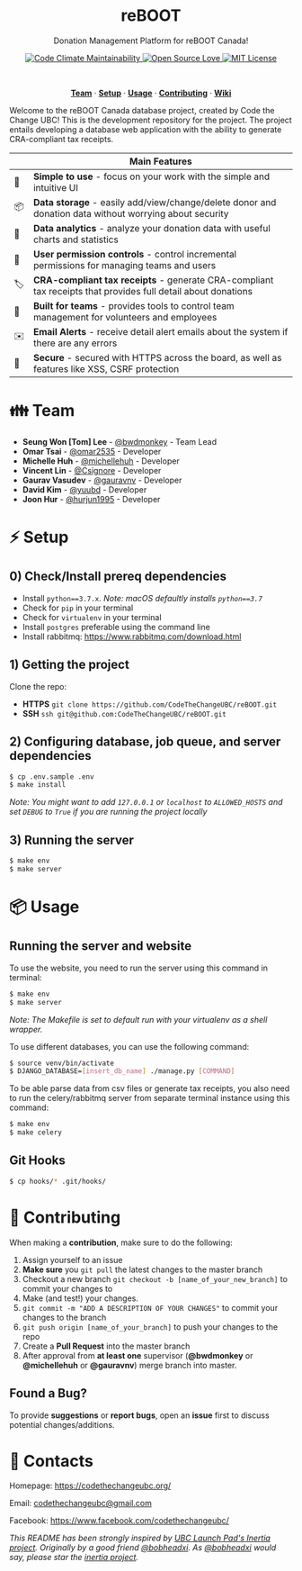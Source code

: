 <h1 align="center">
  reBOOT
</h1>

<p align="center">
  Donation Management Platform for reBOOT Canada!
</p>


<p align="center">
  <a href="https://codeclimate.com/github/CodeTheChangeUBC/reBOOT/maintainability">
    <img src="https://api.codeclimate.com/v1/badges/04db8a89d03f899cb0c5/maintainability"
      alt="Code Climate Maintainability" />
  </a>
  <a href="https://github.com/ellerbrock/open-source-badge/">
    <img src="https://badges.frapsoft.com/os/v1/open-source.svg?v=102"
      alt="Open Source Love" />
  </a>
  <a href="https://github.com/CodeTheChangeUBC/reBOOT/blob/master/LICENSE">
    <img src="https://badges.frapsoft.com/os/mit/mit.svg?v=102"
      alt="MIT License" />
  </a>
</p>
<br>

<p align="center">
  <a href="#family-team"><strong>Team</strong></a> ·
  <a href="#zap-setup"><strong>Setup</strong></a> ·
  <a href="#package-usage"><strong>Usage</strong></a> ·
  <a href="#santa-contributing"><strong>Contributing</strong></a> ·
  <a href="https://github.com/CodeTheChangeUBC/reBOOT/wiki"><strong>Wiki</strong></a>
</p>

Welcome to the reBOOT Canada database project, created by Code the Change UBC! This is the development repository for the project. The project entails developing a database web application with the ability to generate CRA-compliant tax receipts.

|   | Main Features  |
----|-----------------
🚀  | **Simple to use** - focus on your work with the simple and intuitive UI
📦  | **Data storage** - easily add/view/change/delete donor and donation data without worrying about security
🍰  | **Data analytics** - analyze your donation data with useful charts and statistics
🛂  | **User permission controls** - control incremental permissions for managing teams and users
🏷  | **CRA-compliant tax receipts** - generate CRA-compliant tax receipts that provides full detail about donations
👥  | **Built for teams** - provides tools to control team management for volunteers and employees
✉️  | **Email Alerts** - receive detail alert emails about the system if there are any errors
🔑  | **Secure** - secured with HTTPS across the board, as well as features like XSS, CSRF protection

# :family: Team

- **Seung Won [Tom] Lee** - [@bwdmonkey](https://github.com/bwdmonkey) - Team Lead
- **Omar Tsai** - [@omar2535](https://github.com/omar2535) - Developer
- **Michelle Huh** - [@michellehuh](https://github.com/michellehuh) - Developer
- **Vincent Lin** - [@Csignore](https://github.com/Csignore) - Developer
- **Gaurav Vasudev** - [@gauravnv](https://github.com/gauravnv) - Developer
- **David Kim** - [@yuubd](https://github.com/yuubd) - Developer
- **Joon Hur** - [@hurjun1995](https://github.com/hurjun1995) - Developer

# :zap: Setup

## 0) Check/Install prereq dependencies

- Install `python==3.7.x`. _Note: macOS defaultly installs `python==3.7`_
- Check for `pip` in your terminal
- Check for `virtualenv` in your terminal
- Install `postgres` preferable using the command line
- Install rabbitmq: https://www.rabbitmq.com/download.html

## 1) Getting the project

Clone the repo:

- **HTTPS** `git clone https://github.com/CodeTheChangeUBC/reBOOT.git`
- **SSH** `ssh git@github.com:CodeTheChangeUBC/reBOOT.git`

## 2) Configuring database, job queue, and server dependencies

``` bash
$ cp .env.sample .env
$ make install
```

_Note: You might want to add `127.0.0.1` or `localhost` to `ALLOWED_HOSTS` and set `DEBUG` to `True` if you are running the project locally_

## 3) Running the server
```bash
$ make env
$ make server
```

# :package: Usage

## Running the server and website

To use the website, you need to run the server using this command in terminal:

```bash
$ make env
$ make server
```

_Note: The Makefile is set to default run with your virtualenv as a shell wrapper._

To use different databases, you can use the following command:

```bash
$ source venv/bin/activate
$ DJANGO_DATABASE=[insert_db_name] ./manage.py [COMMAND]
```

To be able parse data from csv files or generate tax receipts, you also need to run the celery/rabbitmq server from separate terminal instance using this command:

```bash
$ make env
$ make celery
```

## Git Hooks

```bash
$ cp hooks/* .git/hooks/
```

# :santa: Contributing

When making a **contribution**, make sure to do the following:

1. Assign yourself to an issue
2. **Make sure** you `git pull` the latest changes to the master branch
3. Checkout a new branch `git checkout -b [name_of_your_new_branch]` to commit your changes to
4. Make (and test!) your changes.
5. `git commit -m "ADD A DESCRIPTION OF YOUR CHANGES"` to commit your changes to the branch
6. `git push origin [name_of_your_branch]` to push your changes to the repo
7. Create a **Pull Request** into the master branch
8. After approval from **at least one** supervisor (**@bwdmonkey** or **@michellehuh** or **@gauravnv**) merge branch into master.

## Found a Bug?

To provide **suggestions** or **report bugs**, open an **issue** first to discuss potential changes/additions.

# :bell: Contacts

Homepage: https://codethechangeubc.org/

Email: codethechangeubc@gmail.com

Facebook: https://www.facebook.com/codethechangeubc/

_This README has been strongly inspired by [UBC Launch Pad's Inertia project](https://github.com/ubclaunchpad/inertia). Originally by a good friend [@bobheadxi](https://github.com/bobheadxi). As [@bobheadxi](https://github.com/bobheadxi) would say, please star the [inertia project](https://github.com/ubclaunchpad/inertia)._
